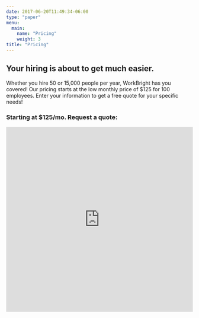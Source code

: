 ```yaml
---
date: 2017-06-20T11:49:34-06:00
type: "paper"
menu:
  main:
    name: "Pricing"
    weight: 3
title: "Pricing"
---
```


## Your hiring is about to get much easier.

Whether you hire 50 or 15,000 people per year, WorkBright has you covered! Our pricing starts at the low monthly price of $125 for 100 employees. Enter your information to get a free quote for your specific needs!

<h3 class='text-center'>Starting at $125/mo. Request a quote:</h3>

<iframe src="http://www2.workbright.com/l/81162/2017-07-07/d3jgfx" width="100%" height="500" type="text/html" frameborder="0" allowTransparency="true" style="border: 0" class='pardot-form'></iframe>